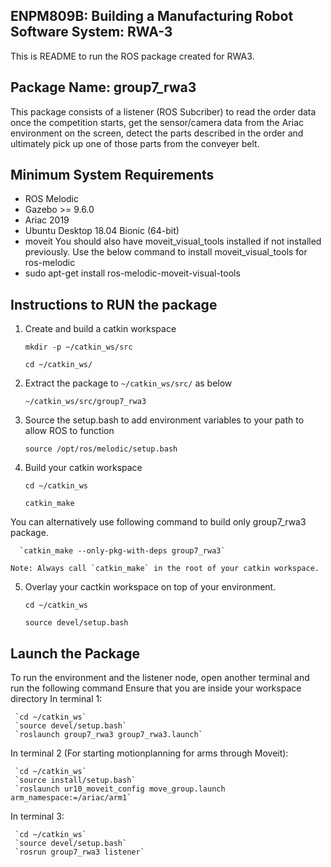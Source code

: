 ## **ENPM809B: Building a Manufacturing Robot Software System: RWA-3**

This is README to run the ROS package created for RWA3. 

## **Package Name: group7_rwa3**
This package consists of a listener (ROS Subcriber) to read the order data once the competition starts, get the sensor/camera data from the Ariac environment on the screen, detect the parts described in the order and ultimately pick up one of those parts from the conveyer belt. 


## **Minimum System Requirements**
  * ROS Melodic 
  * Gazebo >= 9.6.0 
  * Ariac 2019
  * Ubuntu Desktop 18.04 Bionic (64-bit)
  * moveit
  You should also have moveit_visual_tools installed if not installed previously. Use the below command to install moveit_visual_tools for ros-melodic
  * sudo apt-get install ros-melodic-moveit-visual-tools


## **Instructions to RUN the package**
1. Create and build a catkin workspace

      `mkdir -p ~/catkin_ws/src`
       
      `cd ~/catkin_ws/`

2.  Extract the package to `~/catkin_ws/src/` as below

      `~/catkin_ws/src/group7_rwa3`
         
3. Source the setup.bash to add environment variables to your path to allow ROS to function

      `source /opt/ros/melodic/setup.bash`

4. Build your catkin workspace

      `cd ~/catkin_ws`
       
      `catkin_make`

  You can alternatively use following command to build only group7_rwa3 package.

      `catkin_make --only-pkg-with-deps group7_rwa3`

    Note: Always call `catkin_make` in the root of your catkin workspace. 

5. Overlay your cactkin workspace on top of your environment.

     `cd ~/catkin_ws`

     `source devel/setup.bash`
 
## **Launch the Package**

To run the environment and the listener node, open another terminal and run the following command
Ensure that you are inside your workspace directory
   In terminal 1:

     `cd ~/catkin_ws`
     `source devel/setup.bash`
     `roslaunch group7_rwa3 group7_rwa3.launch`
   
   In terminal 2 (For starting motionplanning for arms through Moveit):

     `cd ~/catkin_ws`
     `source install/setup.bash`
     `roslaunch ur10_moveit_config move_group.launch arm_namespace:=/ariac/arm1`

   In terminal 3:

     `cd ~/catkin_ws`
     `source devel/setup.bash`
     `rosrun group7_rwa3 listener`








